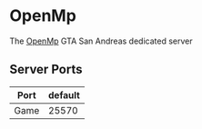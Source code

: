 # OpenMp

The [OpenMp](https://www.open.mp/) GTA San Andreas dedicated server

## Server Ports


| Port    | default |
|---------|---------|
| Game    | 25570   |
